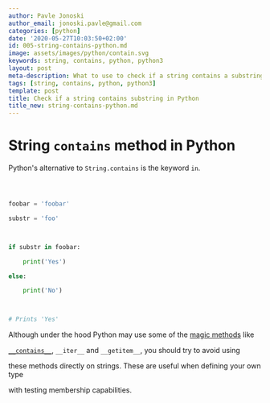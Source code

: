 ```yaml
---
author: Pavle Jonoski
author_email: jonoski.pavle@gmail.com
categories: [python]
date: '2020-05-27T10:03:50+02:00'
id: 005-string-contains-python.md
image: assets/images/python/contain.svg
keywords: string, contains, python, python3
layout: post
meta-description: What to use to check if a string contains a substring in Python
tags: [string, contains, python, python3]
template: post
title: Check if a string contains substring in Python
title_new: string-contains-python.md
---
```




# String `contains` method in Python



Python's alternative to `String.contains` is the keyword `in`.



```python



foobar = 'foobar'

substr = 'foo'



if substr in foobar:

    print('Yes')

else:

    print('No')



# Prints 'Yes'

```



Although under the hood Python may use some of the [magic methods](https://docs.python.org/3/reference/datamodel.html#special-method-names) like

[`__contains__`](https://docs.python.org/3/reference/datamodel.html#object.__contains__), `__iter__` and `__getitem__`, you should try to avoid using

these methods directly on strings. These are useful when defining your own type

with testing membership capabilities.
